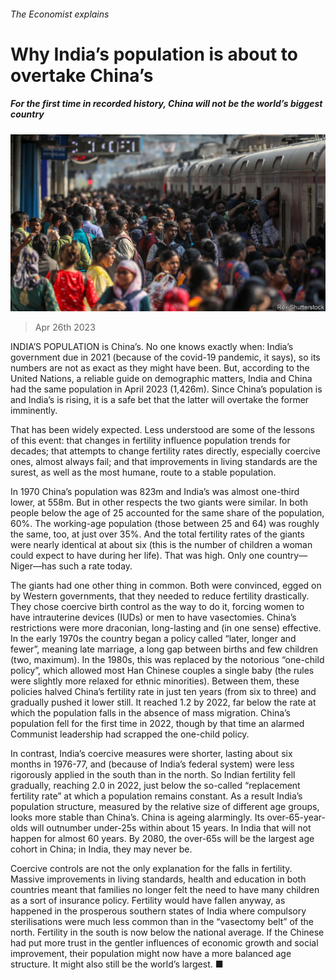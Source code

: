 ###### The Economist explains

# Why India’s population is about to overtake China’s 

##### For the first time in recorded history, China will not be the world’s biggest country 

![image](images/20230429_BLP502.jpg) 

> Apr 26th 2023 

INDIA’S POPULATION is  China’s. No one knows exactly when: India’s government  due in 2021 (because of the covid-19 pandemic, it says), so its numbers are not as exact as they might have been. But, according to the United Nations, a reliable guide on demographic matters, India and China had the same population in April 2023 (1,426m). Since China’s population is  and India’s is rising, it is a safe bet that the latter will overtake the former imminently. 

That has been widely expected. Less understood are some of the lessons of this event: that changes in fertility influence population trends for decades; that attempts to change fertility rates directly, especially coercive ones, almost always fail; and that improvements in living standards are the surest, as well as the most humane, route to a stable population.



In 1970 China’s population was 823m and India’s was almost one-third lower, at 558m. But in other respects the two giants were similar. In both people below the age of 25 accounted for the same share of the population, 60%. The working-age population (those between 25 and 64) was roughly the same, too, at just over 35%. And the total fertility rates of the giants were nearly identical at about six (this is the number of children a woman could expect to have during her life). That was high. Only one country—Niger—has such a rate today.

The giants had one other thing in common. Both were convinced, egged on by Western governments, that they needed to reduce fertility drastically. They chose coercive birth control as the way to do it, forcing women to have intrauterine devices (IUDs) or men to have vasectomies. China’s restrictions were more draconian, long-lasting and (in one sense) effective. In the early 1970s the country began a policy called “later, longer and fewer”, meaning late marriage, a long gap between births and few children (two, maximum). In the 1980s, this was replaced by the notorious “one-child policy”, which allowed most Han Chinese couples a single baby (the rules were slightly more relaxed for ethnic minorities). Between them, these policies halved China’s fertility rate in just ten years (from six to three) and gradually pushed it lower still. It reached 1.2 by 2022, far below the rate at which the population falls in the absence of mass migration. China’s population fell for the first time in 2022, though by that time an alarmed Communist leadership had scrapped the one-child policy. 

In contrast, India’s coercive measures were shorter, lasting about six months in 1976-77, and (because of India’s federal system) were less rigorously applied in the south than in the north. So Indian fertility fell gradually, reaching 2.0 in 2022, just below the so-called “replacement fertility rate” at which a population remains constant. As a result India’s population structure, measured by the relative size of different age groups, looks more stable than China’s. China is ageing alarmingly. Its over-65-year-olds will outnumber under-25s within about 15 years. In India that will not happen for almost 60 years. By 2080, the over-65s will be the largest age cohort in China; in India, they may never be. 

Coercive controls are not the only explanation for the falls in fertility. Massive improvements in living standards, health and education in both countries meant that families no longer felt the need to have many children as a sort of insurance policy. Fertility would have fallen anyway, as happened in the prosperous southern states of India where compulsory sterilisations were much less common than in the “vasectomy belt” of the north. Fertility in the south is now below the national average. If the Chinese had put more trust in the gentler influences of economic growth and social improvement, their population might now have a more balanced age structure. It might also still be the world’s largest. ■

